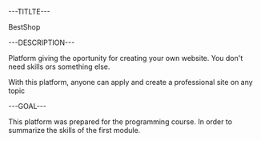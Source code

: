 
---TITLTE---

BestShop


---DESCRIPTION---


Platform giving the oportunity for creating your own website. You don't need skills ors something else.

With this platform, anyone can apply and create a professional site on any topic


---GOAL---

This platform was prepared for the programming course. In order to summarize the skills of the first module.
